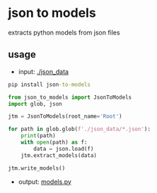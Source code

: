 # json to models
 
extracts python models from json files

## usage

- input: [./json_data](https://github.com/tesla-cat/json-to-models/tree/main/json_data)

```cmd
pip install json-to-models
```

```python
from json_to_models import JsonToModels
import glob, json

jtm = JsonToModels(root_name='Root')

for path in glob.glob(f'./json_data/*.json'):
    print(path)
    with open(path) as f:
        data = json.load(f)
    jtm.extract_models(data)   

jtm.write_models()
```

- output: [models.py](https://github.com/tesla-cat/json-to-models/blob/main/models.py)
